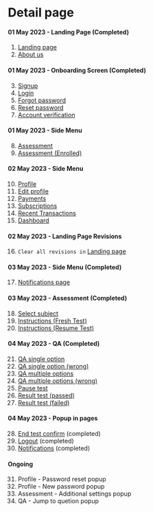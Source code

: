 # Detail page
#### 01 May 2023 - Landing Page (Completed)
1. [Landing page](https://aamhermansyah.github.io/cbt-website/)
2. [About us](https://aamhermansyah.github.io/cbt-website/about-us.html)

#### 01 May 2023 - Onboarding Screen (Completed)
3. [Signup](https://aamhermansyah.github.io/cbt-website/signup.html)
4. [Login](https://aamhermansyah.github.io/cbt-website/login.html)
5. [Forgot password](https://aamhermansyah.github.io/cbt-website/forgot-password.html)
6. [Reset password](https://aamhermansyah.github.io/cbt-website/reset-password.html)
7. [Account verification](https://aamhermansyah.github.io/cbt-website/account-verification.html)

#### 01 May 2023 - Side Menu
8. [Assessment](https://aamhermansyah.github.io/cbt-website/assessment.html)
9. [Assessment (Enrolled)](https://aamhermansyah.github.io/cbt-website/assessment-enrolled.html)

#### 02 May 2023 - Side Menu
10. [Profile](https://aamhermansyah.github.io/cbt-website/profile.html)
11. [Edit profile](https://aamhermansyah.github.io/cbt-website/profile-edit.html)
12. [Payments](https://aamhermansyah.github.io/cbt-website/payments.html)
13. [Subscriptions](https://aamhermansyah.github.io/cbt-website/subscriptions.html)
14. [Recent Transactions](https://aamhermansyah.github.io/cbt-website/recent-transactions.html)
15. [Dashboard](https://aamhermansyah.github.io/cbt-website/dashboard.html)

#### 02 May 2023 - Landing Page Revisions
16. `Clear all revisions in` [Landing page](https://aamhermansyah.github.io/cbt-website/)

#### 03 May 2023 - Side Menu (Completed)
17. [Notifications page](https://aamhermansyah.github.io/cbt-website/notifications.html)

#### 03 May 2023 - Assessment (Completed)
18. [Select subject](https://aamhermansyah.github.io/cbt-website/select-subject.html)
19. [Instructions (Fresh Test)](https://aamhermansyah.github.io/cbt-website/instructions.html)
20. [Instructions (Resume Test)](https://aamhermansyah.github.io/cbt-website/instructions-resume.html)

#### 04 May 2023 - QA (Completed)
21. [QA single option](https://aamhermansyah.github.io/cbt-website/qa-single-option.html)
22. [QA single option (wrong)](https://aamhermansyah.github.io/cbt-website/qa-single-option-wrong.html)
23. [QA multiple options](https://aamhermansyah.github.io/cbt-website/qa-multiple-options.html)
24. [QA multiple options (wrong)](https://aamhermansyah.github.io/cbt-website/qa-multiple-options-wrong.html)
25. [Pause test](https://aamhermansyah.github.io/cbt-website/pause-test.html)
26. [Result test (passed)](https://aamhermansyah.github.io/cbt-website/result-test-passed.html)
27. [Result test (failed)](https://aamhermansyah.github.io/cbt-website/result-test-failed.html)

#### 04 May 2023 - Popup in pages
28. [End test confirm](https://aamhermansyah.github.io/cbt-website/qa-single-option.html) (completed)
29. [Logout](https://aamhermansyah.github.io/cbt-website/dashboard.html) (completed)
30. [Notifications](https://aamhermansyah.github.io/cbt-website/dashboard.html) (completed)

#### Ongoing
31. Profile - Password reset popup
32. Profile - New password popup
33. Assessment - Additional settings popup
34. QA - Jump to quetion popup
